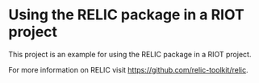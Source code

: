Using the RELIC package in a RIOT project
=========================================
This project is an example for using the RELIC package in a RIOT project.

For more information on RELIC visit https://github.com/relic-toolkit/relic.
